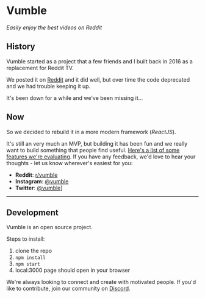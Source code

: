 # Vumble
_Easily enjoy the best videos on Reddit_

## History
Vumble started as a project that a few friends and I built back in 2016 as a replacement for Reddit TV. 

We posted it on [Reddit]((https://www.reddit.com/r/Entrepreneur/comments/3savcn/we_revamped_reddittv_and_its_just_the_beginning/)) and it did well, but over time the code deprecated and we had trouble keeping it up. 

It's been down for a while and we've been missing it... 

## Now
So we decided to rebuild it in a more modern framework (*ReactJS*). 

It's still an very much an MVP, but building it has been fun and we really want to build something that people find useful. [Here's a list of some features we're evaluating](https://github.com/rtluu/vumble2/projects). If you have any feedback, we'd love to hear your thoughts - let us know wherever's easiest for you:

- **Reddit**: [r/vumble](https://www.reddit.com/r/vumble/)
- **Instagram**: [@vumble](https://instagram.com/vumble)
- **Twitter**: [@vumble](https://twitter.com/vumble)]

---

## Development 
Vumble is an open source project.

Steps to install:
1. clone the repo
1. `npm install`
1. `npm start`
1. local:3000 page should open in your browser

We're always looking to connect and create with motivated people. If you'd like to contribute, join our community on [Discord](https://discord.gg/fJjYyXR).
